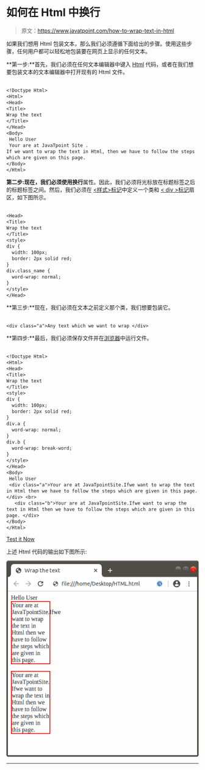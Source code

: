 # 如何在 Html 中换行

> 原文：<https://www.javatpoint.com/how-to-wrap-text-in-html>

如果我们想用 Html 包装文本，那么我们必须遵循下面给出的步骤。使用这些步骤，任何用户都可以轻松地包装要在网页上显示的任何文本。

**第一步:**首先，我们必须在任何文本编辑器中键入 [Html](https://www.javatpoint.com/html-tutorial) 代码，或者在我们想要包装文本的文本编辑器中打开现有的 Html 文件。

```

<!Doctype Html>
<Html>   
<Head>    
<Title>   
Wrap the text
</Title>
</Head>
<Body> 
 Hello User 
 Your are at JavaTpoint Site .
If we want to wrap the text in Html, then we have to follow the steps which are given on this page. 
</Body> 
</Html>

```

**第二步:**现在，我们必须使用**换行**属性。因此，我们必须将光标放在标题标签之后的标题标签之间。然后，我们必须在 [<样式>标记](https://www.javatpoint.com/html-style)中定义一个类和 [< div >标记](https://www.javatpoint.com/html-div-tag)扇区，如下图所示。

```

<Head>    
<Title>   
Wrap the text
</Title>
<style>
div {
  width: 100px; 
  border: 2px solid red;
}
div.class_name {
  word-wrap: normal;
}
</style>
</Head>

```

**第三步:**现在，我们必须在文本之前定义那个类，我们想要包装它。

```

<div class="a">Any text which we want to wrap </div> 

```

**第四步:**最后，我们必须保存文件并在[浏览器](https://www.javatpoint.com/browsers)中运行文件。

```

<!Doctype Html>
<Html>   
<Head>    
<Title>   
Wrap the text
</Title>
<style>
div {
  width: 100px; 
  border: 2px solid red;
}
div.a {
  word-wrap: normal;
}
div.b {
  word-wrap: break-word;
}
</style>
</Head>
<Body> 
 Hello User 
 <div class="a">Your are at JavaTpointSite.Ifwe want to wrap the text in Html then we have to follow the steps which are given in this page. </div> <br>
   <div class="b">Your are at JavaTpointSite.Ifwe want to wrap the text in Html then we have to follow the steps which are given in this page. </div>
</Body> 
</Html>

```

[Test it Now](https://www.javatpoint.com/oprweb/test.jsp?filename=how-to-wrap-text-in-html1)

上述 Html 代码的输出如下图所示:

![How to Wrap text in Html](img/9df1960fb85079c117006749f174dd00.png)

* * *